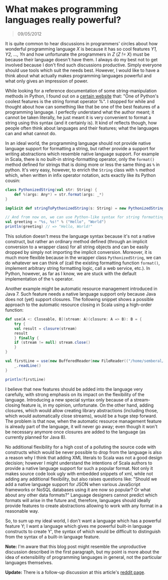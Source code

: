 # What makes programming languages really powerful?
> 09/05/2012

It is quite common to hear discussions in programmers' circles about how wonderful programming language *X* is because it has so cool features *Y1, Y2, ..., Yn* and how unfortunate the programmers in *Z* (*Z != X*) must be because their language doesn't have them. I always do my best not to get involved because I don't find such discussions productive. Simply everyone should use tools which suit the needs best. However, I would like to have a think about what actually makes programming languages powerful and what only gives an impression of power.

While looking for a reference documentation of some string-manipulation methods in Python, I found out on a [certain website](http://www.tutorialspoint.com/python/python_strings.htm) that: "One of Python's coolest features is the string format operator %". I stopped for while and thought about how can something like that be one of the best features of a programming language. I perfectly understand what the author meant; it cannot be taken literally, he just meant it is very convenient to format a string using this syntax (and it certainly is). It kind of reflects though, how people often think about languages and their features; what the languages can and what cannot do.

In an ideal world, the programming language should not provide native language support for formatting a string, but rather provide a support for writing abstractions which resemble native language support. For example in Scala, there is no built-in string-formatting operator, only the `format()` method defined for strings that is doing more or less the same thing as `%` in python. It's very easy, however, to enrich the `String` class with `%` method which, when written in infix operator notation, acts exactly like its Python cousin:

```scala
class PythonizedString(val str: String) {
    def %(args: Any*) = str.format(args: _*)
}

implicit def stringToPythonizedString(s: String) = new PythonizedString(s)

// And from now on, we can use Python-like syntax for string formatting
val greeting = "%s, %s!" % ("Hello", "World")
println(greeting) // => "Hello, World!"
```

This solution doesn't mess the language syntax because it's not a native construct, but rather an ordinary method defined (through an implicit conversion to a wrapper class) for all string objects and can be easily dropped by simply not importing the implicit conversion. Moreover, it is much more flexible because in the wrapper class `PythonizedString`, we can do whatever we can think of (call the existing formatting function `format()`, implement arbitrary string formatting logic, call a web service, etc.). In Python, however, as far as I know, we are stuck with the default implementation of the `%` operator.

Another example might be automatic resource management introduced in Java 7. Such feature needs a native language support only because Java does not (yet) support closures. The following snippet shows a possible approach to the automatic resource closing in Scala using a high-order function:

```scala
def use[A <: Closeable, B](stream: A)(closure: A => B): B = {
    try {
    val result = closure(stream)
    result
    } finally {
    if (stream != null) stream.close()
    }
}

val firstLine = use(new BufferedReader(new FileReader(("/home/semberal/scala/Sample.scala")))) {
    _.readLine()
}

println(firstLine)
```

I believe that new features should be added into the language very carefully, with strong emphasis on its impact on the flexibility of the language. Introducing a new special syntax only because of a stream-closing feature is, in my opinion, unfortunate. On the other hand, adding closures, which would allow creating library abstractions (including those, which would automatically close streams), would be a huge step forward. The problem is that now, when the automatic resource management feature is already part of the language, it will never go away; even though it won't be necessary anymore once closures are added to the language (as currently planned for Java 8).

No additional flexibility for a high cost of a polluting the source code with constructs which would be never possible to drop from the language is also a reason why I think that adding XML literals to Scala was not a good design decision; however I might understand the intentions of Scala authors to provide a native language support for such a popular format. Not only it makes source code look ugly with embedded snippets of xml, while not adding any additional flexibility, but also raises questions like: "Should we add a native language support for JSON when various JavaScript frameworks or NoSQL databases using it are now so popular? Or what about any other data formats?" Language designers cannot predict which formats will arise in the future and, therefore, languages should ideally provide features to create abstractions allowing to work with any format in a reasonable way.

So, to sum up my ideal world, I don't want a language which has a powerful feature Y; I want a language which gives me powerful built-in language constructs to create Y', the syntax of which would be difficult to distinguish from the syntax of a built-in language feature.

**Note:** I'm aware that this blog post might resemble the unproductive discussion described in the first paragraph, but my point is more about the idea of extensibility of programming languages in general, not the particular languages themselves.

**Update:** There is a follow-up discussion at this article's [reddit page](http://www.reddit.com/r/scala/comments/thwmt/what_makes_programming_languages_really_powerful/).